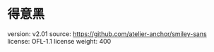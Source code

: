 # 得意黑

version: v2.01
source: https://github.com/atelier-anchor/smiley-sans
license: OFL-1.1 license
weight: 400